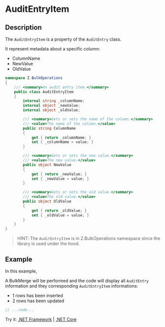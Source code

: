 # AuditEntryItem

## Description

The `AuditEntryItem` is a property of the `AuditEntry` class.

It represent metadata about a specific column:
- ColumnName
- NewValue
- OldValue

```csharp
namespace Z.BulkOperations
{
    /// <summary>An audit entry item.</summary>
    public class AuditEntryItem
    {
        internal string _columnName;
        internal object _newValue;
        internal object _oldValue;

        /// <summary>Gets or sets the name of the column.</summary>
        /// <value>The name of the column.</value>
        public string ColumnName
        {
            get { return _columnName; }
            set { _columnName = value; }
        }

        /// <summary>Gets or sets the new value.</summary>
        /// <value>The new value.</value>
        public object NewValue
        {
            get { return _newValue; }
            set { _newValue = value; }
        }

        /// <summary>Gets or sets the old value.</summary>
        /// <value>The old value.</value>
        public object OldValue
        {
            get { return _oldValue; }
            set { _oldValue = value; }
        }
    }
}
```

> HINT: The `AuditEntryItem` is in Z.BulkOperations namespace since the library is used under the hood.

## Example

In this example,

A BulkMerge will be performed and the code will display all `AuditEntry` information and they corresponding `AuditEntryItem` informations:
- 1 rows has been inserted
- 2 rows has been updated

```csharp
// ...code...
```

Try it: [.NET Framework](https://dotnetfiddle.net/XB5npF) | [.NET Core](https://dotnetfiddle.net/y4w1ZG)